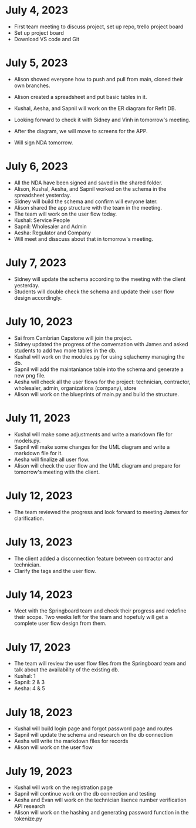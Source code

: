 # July 4, 2023
- First team meeting to discuss project, set up repo, trello project board
- Set up project board
- Download VS code and Git

# July 5, 2023
- Alison showed everyone how to push and pull from main, cloned their own branches.
- Alison created a spreadsheet and put basic tables in it.
- Kushal, Aesha, and Sapnil will work on the ER diagram for Refit DB.

- Looking forward to check it with Sidney and Vinh in tomorrow's meeting.
- After the diagram, we will move to screens for the APP.
- Will sign NDA tomorrow.

# July 6, 2023
- All the NDA have been signed and saved in the shared folder.
- Alison, Kushal, Aesha, and Sapnil worked on the schema in the spreadsheet yesterday.
- Sidney will build the schema and confirm will evryone later.
- Alison shared the app structure with the team in the meeting.
- The team will work on the user flow today.
- Kushal: Service People
- Sapnil: Wholesaler and Admin
- Aesha: Regulator and Company
- Will meet and disscuss about that in tomorrow's meeting.

# July 7, 2023
- Sidney will update the schema according to the meeting with the client yesterday.
- Students will double check the schema and update their user flow design accordingly.

# July 10, 2023
- Sai from Cambrian Capstone will join the project.
- Sidney updated the progress of the conversation with James and asked students to add two more tables in the db.
- Kushal will work on the modules.py for using sqlachemy managing the db.
- Sapnil will add the maintaniance table into the schema and generate a new png file.
- Aesha will check all the user flows for the project: technician, contractor, wholesaler, admin, organizations (company), store
- Alison will work on the blueprints of main.py and build the structure.

# July 11, 2023
- Kushal will make some adjustments and write a markdown file for models.py.
- Sapnil will make some changes for the UML diagram and write a markdown file for it.
- Aesha will finalize all user flow.
- Alison will check the user flow and the UML diagram and prepare for tomorrow's meeting with the client.

# July 12, 2023
- The team reviewed the progress and look forward to meeting James for clarification.

# July 13, 2023
- The client added a disconnection feature between contractor and technician.
- Clarify the tags and the user flow.

# July 14, 2023
- Meet with the Springboard team and check their progress and redefine their scope. Two weeks left for the team and hopefuly will get a complete user flow design from them.

# July 17, 2023
- The team will review the user flow files from the Springboard team and talk about the availability of the existing db.
- Kushal: 1
- Sapnil: 2 & 3
- Aesha: 4 & 5

# July 18, 2023
- Kushal will build login page and forgot password page and routes
- Sapnil will update the schema and research on the db connection
- Aesha will write the markdown files for records
- Alison will work on the user flow

# July 19, 2023
- Kushal will work on the registration page
- Sapnil will continue work on the db connection and testing
- Aesha and Evan will work on the technician lisence number verification API research
- Alison will work on the hashing and generating password function in the tokenize.py
